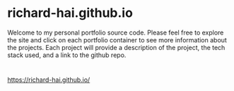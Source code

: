 # richard-hai.github.io
Welcome to my personal portfolio source code.  Please feel free to explore the site and click on each portfolio container to see more information about the projects.  Each project will provide a description of the project, the tech stack used, and a link to the github repo.

#
https://richard-hai.github.io/
